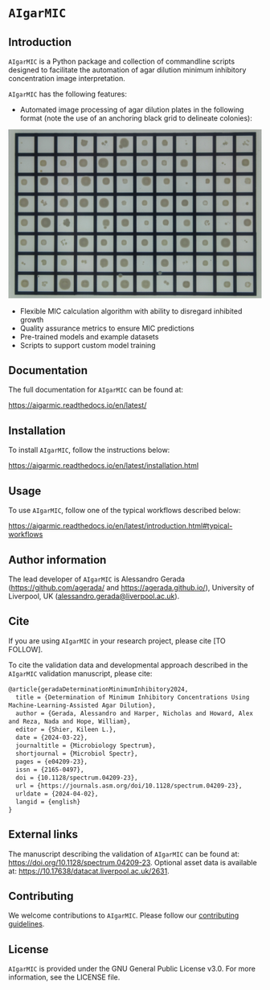 # `AIgarMIC`

## Introduction

`AIgarMIC` is a Python package and collection of commandline scripts designed to facilitate the automation of agar dilution minimum inhibitory concentration image interpretation.

`AIgarMIC` has the following features:

* Automated image processing of agar dilution plates in the following format (note the use of an anchoring black grid to delineate colonies): 

![Example image 1](/readme_images/2.0.jpg)

* Flexible MIC calculation algorithm with ability to disregard inhibited growth
* Quality assurance metrics to ensure MIC predictions
* Pre-trained models and example datasets
* Scripts to support custom model training

## Documentation

The full documentation for `AIgarMIC` can be found at:

https://aigarmic.readthedocs.io/en/latest/

## Installation

To install `AIgarMIC`, follow the instructions below:

https://aigarmic.readthedocs.io/en/latest/installation.html

## Usage

To use `AIgarMIC`, follow one of the typical workflows described below:

https://aigarmic.readthedocs.io/en/latest/introduction.html#typical-workflows

## Author information

The lead developer of ``AIgarMIC`` is Alessandro Gerada (https://github.com/agerada/ and https://agerada.github.io/), 
University of Liverpool, UK (alessandro.gerada@liverpool.ac.uk).

## Cite

If you are using `AIgarMIC` in your research project, please cite [TO FOLLOW].

To cite the validation data and developmental approach described in the `AIgarMIC` validation manuscript, please cite:

    @article{geradaDeterminationMinimumInhibitory2024,
      title = {Determination of Minimum Inhibitory Concentrations Using Machine-Learning-Assisted Agar Dilution},
      author = {Gerada, Alessandro and Harper, Nicholas and Howard, Alex and Reza, Nada and Hope, William},
      editor = {Shier, Kileen L.},
      date = {2024-03-22},
      journaltitle = {Microbiology Spectrum},
      shortjournal = {Microbiol Spectr},
      pages = {e04209-23},
      issn = {2165-0497},
      doi = {10.1128/spectrum.04209-23},
      url = {https://journals.asm.org/doi/10.1128/spectrum.04209-23},
      urldate = {2024-04-02},
      langid = {english}
    }

## External links

The manuscript describing the validation of `AIgarMIC` can be found at: https://doi.org/10.1128/spectrum.04209-23.
Optional asset data is available at: https://10.17638/datacat.liverpool.ac.uk/2631.

## Contributing

We welcome contributions to ``AIgarMIC``. Please follow our [contributing guidelines](https://github.com/agerada/AIgarMIC/blob/paper/CONTRIBUTING.md).

## License

`AIgarMIC` is provided under the GNU General Public License v3.0. For more information, see the LICENSE file.
